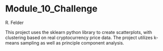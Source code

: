 # Module_10_Challenge
 R. Felder
 
This project uses the sklearn python library to create scatterplots, with clustering based on real cryptocurrency price data. The project utilizes k-means sampling as well as principle component analysis.